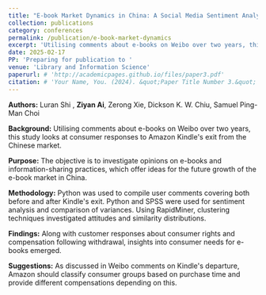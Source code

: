 ```yaml
---
title: "E-book Market Dynamics in China: A Social Media Sentiment Analysis of Consumer Reactions to Amazon Kindle's Withdrawal"
collection: publications
category: conferences
permalink: /publication/e-book-market-dynamics
excerpt: 'Utilising comments about e-books on Weibo over two years, this study looks at consumer responses to Amazon Kindle''s exit from the Chinese market.'
date: 2025-02-17
PP: 'Preparing for publication to '
venue: 'Library and Information Science'
paperurl: # 'http://academicpages.github.io/files/paper3.pdf'
citation: # 'Your Name, You. (2024). &quot;Paper Title Number 3.&quot; <i>GitHub Journal of Bugs</i>. 1(3).' 
---
```






**Authors:** Luran Shi , **Ziyan Ai**, Zerong Xie, Dickson K. W. Chiu, Samuel Ping-Man Choi 

**Background:** Utilising comments about e-books on Weibo over two years, this study looks at consumer responses to Amazon Kindle's exit from the Chinese market.

**Purpose:** The objective is to investigate opinions on e-books and information-sharing practices, which offer ideas for the future growth of the e-book market in China.

**Methodology:** Python was used to compile user comments covering both before and after Kindle's exit. Python and SPSS were used for sentiment analysis and comparison of variances. Using RapidMiner, clustering techniques investigated attitudes and similarity distributions.

**Findings:** Along with customer responses about consumer rights and compensation following withdrawal, insights into consumer needs for e-books emerged.

**Suggestions:** As discussed in Weibo comments on Kindle's departure, Amazon should classify consumer groups based on purchase time and provide different compensations depending on this.






